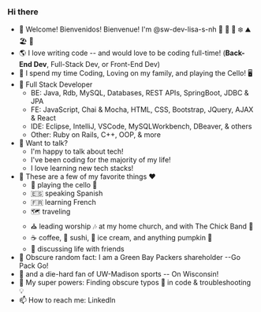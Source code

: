 ### Hi there 

- 👋 Welcome! Bienvenidos! Bienvenue! I'm @sw-dev-lisa-s-nh  🍂 🌷 🌲 ❄️ ⛰️ 🏖️ 🌄
- 🌎 I love writing code -- and would love to be coding full-time! (**Back-End Dev**, Full-Stack Dev, or Front-End Dev)  
- 🏫 I spend my time Coding, Loving on my family, and playing the Cello! 🖥️
- 🌳 Full Stack Developer
    - BE: Java, Rdb, MySQL, Databases, REST APIs, SpringBoot, JDBC & JPA
    - FE: JavaScript, Chai & Mocha, HTML, CSS, Bootstrap, JQuery, AJAX & React
    - IDE: Eclipse, IntelliJ, VSCode, MySQLWorkbench, DBeaver, & others
    - Other:  Ruby on Rails, C++, OOP, & more
- 💬 Want to talk?
    - I'm happy to talk about tech!
    - I've been coding for the majority of my life!
    - I love learning new tech stacks!
- 🎹 These are a few of my favorite things ❤️ 
    - 🎵 playing the cello 🎻
    - :es: speaking Spanish  
    - :fr: learning French
    - 🗺️ traveling
    - ⛪ leading worship 🎶 at my home church, and with The Chick Band  🐥
    - :coffee: coffee, 🍣 sushi, 🍨 ice cream, and anything pumpkin 🎃
    - 💭 discussing life with friends
- 🏈 Obscure random fact:  I am a Green Bay Packers shareholder --Go Pack Go!
- 🦡 and a die-hard fan of UW-Madison sports -- On Wisconsin!
- 🌟 My super powers:  Finding obscure typos 👀 in code & troubleshooting 💡
- 📫 How to reach me:  LinkedIn
